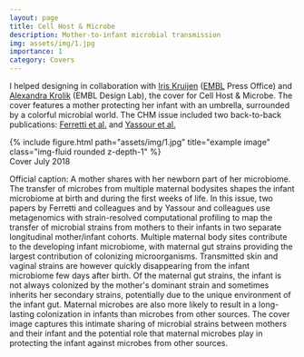 ```yaml
---
layout: page
title: Cell Host & Microbe
description: Mother-to-infant microbial transmission
img: assets/img/1.jpg
importance: 1
category: Covers
---
```


I helped designing in collaboration with [Iris Kruijen](https://nl.linkedin.com/in/iriskruijen) ([EMBL](https://www.embl.org/sites/heidelberg/) Press Office) and [Alexandra Krolik](https://www.embl.org/about/info/communications/blog/author/aleksandra-krolik/) (EMBL Design Lab), the cover for Cell Host & Microbe. The cover features a mother protecting her infant with an umbrella, surrounded by a colorful microbial world. The CHM issue included two back-to-back publications: [Ferretti et al.](https://www.sciencedirect.com/science/article/pii/S1931312818303172?via%3Dihub) and [Yassour et al.](https://www.sciencedirect.com/science/article/pii/S1931312818303196?via%3Dihub)

<div class="row">
    <div class="col-sm mt-3 mt-md-0">
        {% include figure.html path="assets/img/1.jpg" title="example image" class="img-fluid rounded z-depth-1" %}
    </div>
</div>
<div class="caption">
    Cover July 2018
</div>

Official caption: A mother shares with her newborn part of her microbiome. The transfer of microbes from multiple maternal bodysites shapes the infant microbiome at birth and during the first weeks of life. In this issue, two papers by Ferretti and colleagues and by Yassour and colleagues use metagenomics with strain-resolved computational profiling to map the transfer of microbial strains from mothers to their infants in two separate longitudinal mother/infant cohorts. Multiple maternal body sites contribute to the developing infant microbiome, with maternal gut strains providing the largest contribution of colonizing microorganisms. Transmitted skin and vaginal strains are however quickly disappearing from the infant microbiome few days after birth. Of the maternal gut strains, the infant is not always colonized by the mother's dominant strain and sometimes inherits her secondary strains, potentially due to the unique environment of the infant gut. Maternal microbes are also more likely to result in a long-lasting colonization in infants than microbes from other sources. The cover image captures this intimate sharing of microbial strains between mothers and their infant and the potential role that maternal microbes play in protecting the infant against microbes from other sources.
